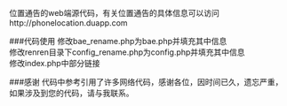 位置通告的web端源代码，有关位置通告的具体信息可以访问http://phonelocation.duapp.com

###代码使用
修改bae_rename.php为bae.php并填充其中信息  
修改renren目录下config_rename.php为config.php并填充其中信息  
修改index.php中部分链接

###感谢
代码中参考引用了许多网络代码，感谢各位，因时间已久，遗忘严重，如果涉及到您的代码，请与我联系。
